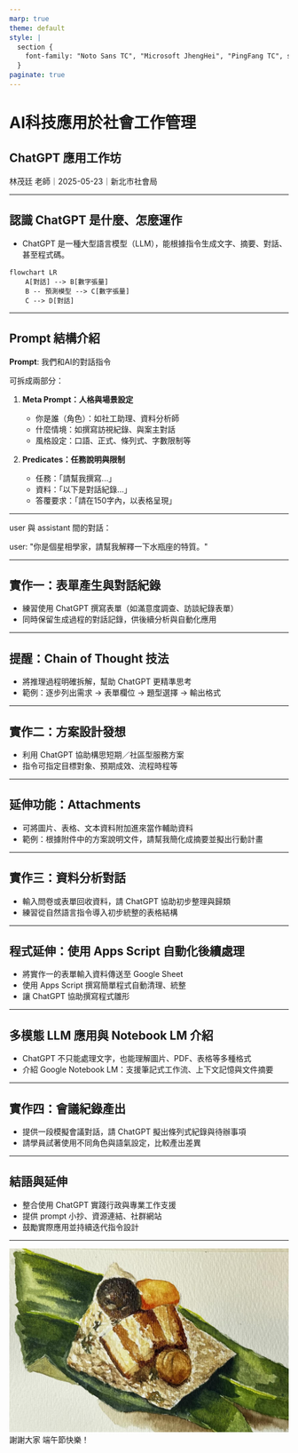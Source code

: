 ```yaml
---
marp: true
theme: default
style: |
  section {
    font-family: "Noto Sans TC", "Microsoft JhengHei", "PingFang TC", sans-serif;
  }
paginate: true
---
```


# AI科技應用於社會工作管理  
## ChatGPT 應用工作坊

林茂廷 老師｜2025-05-23｜新北市社會局

---

## 認識 ChatGPT 是什麼、怎麼運作

- ChatGPT 是一種大型語言模型（LLM），能根據指令生成文字、摘要、對話、甚至程式碼。
  
```mermaid
flowchart LR
    A[對話] --> B[數字張量]
    B -- 預測模型 --> C[數字張量]
    C --> D[對話]
```

---

## Prompt 結構介紹

**Prompt**: 我們和AI的對話指令

可拆成兩部分：

1. **Meta Prompt：人格與場景設定**
   - 你是誰（角色）：如社工助理、資料分析師
   - 什麼情境：如撰寫訪視紀錄、與案主對話
   - 風格設定：口語、正式、條列式、字數限制等

2. **Predicates：任務說明與限制**
   - 任務：「請幫我撰寫...」
   - 資料：「以下是對話紀錄...」
   - 答覆要求：「請在150字內，以表格呈現」

---

user 與 assistant 間的對話：

user: "你是個星相學家，請幫我解釋一下水瓶座的特質。"

---

## 實作一：表單產生與對話紀錄

- 練習使用 ChatGPT 撰寫表單（如滿意度調查、訪談紀錄表單）
- 同時保留生成過程的對話記錄，供後續分析與自動化應用

---

## 提醒：Chain of Thought 技法

- 將推理過程明確拆解，幫助 ChatGPT 更精準思考
- 範例：逐步列出需求 → 表單欄位 → 題型選擇 → 輸出格式

---

## 實作二：方案設計發想

- 利用 ChatGPT 協助構思短期／社區型服務方案
- 指令可指定目標對象、預期成效、流程時程等

---

## 延伸功能：Attachments

- 可將圖片、表格、文本資料附加進來當作輔助資料
- 範例：根據附件中的方案說明文件，請幫我簡化成摘要並擬出行動計畫

---

## 實作三：資料分析對話

- 輸入問卷或表單回收資料，請 ChatGPT 協助初步整理與歸類
- 練習從自然語言指令導入初步統整的表格結構

---

## 程式延伸：使用 Apps Script 自動化後續處理

- 將實作一的表單輸入資料傳送至 Google Sheet
- 使用 Apps Script 撰寫簡單程式自動清理、統整
- 讓 ChatGPT 協助撰寫程式雛形

---

## 多模態 LLM 應用與 Notebook LM 介紹

- ChatGPT 不只能處理文字，也能理解圖片、PDF、表格等多種格式
- 介紹 Google Notebook LM：支援筆記式工作流、上下文記憶與文件摘要

---

## 實作四：會議紀錄產出

- 提供一段模擬會議對話，請 ChatGPT 擬出條列式紀錄與待辦事項
- 請學員試著使用不同角色與語氣設定，比較產出差異

---

## 結語與延伸

- 整合使用 ChatGPT 實踐行政與專業工作支援
- 提供 prompt 小抄、資源連結、社群網站
- 鼓勵實際應用並持續迭代指令設計

---

![](../img/rice-dumpling.jpg)
謝謝大家 端午節快樂！